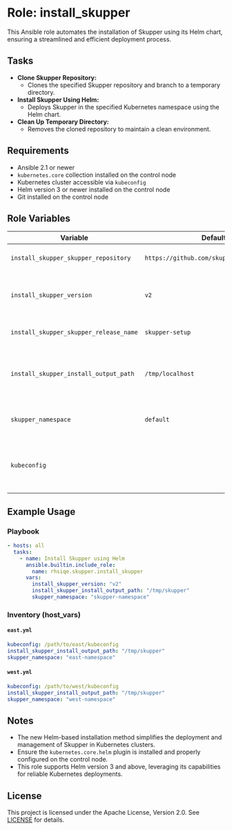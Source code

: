 # Role: install_skupper

This Ansible role automates the installation of Skupper using its Helm chart, ensuring a streamlined and efficient deployment process.

## Tasks

- **Clone Skupper Repository:**
  - Clones the specified Skupper repository and branch to a temporary directory.
- **Install Skupper Using Helm:**
  - Deploys Skupper in the specified Kubernetes namespace using the Helm chart.
- **Clean Up Temporary Directory:**
  - Removes the cloned repository to maintain a clean environment.

## Requirements

- Ansible 2.1 or newer
- `kubernetes.core` collection installed on the control node
- Kubernetes cluster accessible via `kubeconfig`
- Helm version 3 or newer installed on the control node
- Git installed on the control node

## Role Variables

| Variable                               | Default Value                             | Description                                                                 |
|----------------------------------------|-------------------------------------------|-----------------------------------------------------------------------------|
| `install_skupper_skupper_repository`  | `https://github.com/skupperproject/skupper.git` | URL of the Skupper repository.                                             |
| `install_skupper_version`      | `v2`                                      | Branch of the Skupper repository to clone.                                  |
| `install_skupper_skupper_release_name`| `skupper-setup`                           | Release name for Skupper.                                                  |
| `install_skupper_install_output_path` | `/tmp/localhost`                          | Directory where the repository will be cloned temporarily.                 |
| `skupper_namespace`                   | `default`                                 | Kubernetes namespace for Skupper installation.                             |
| `kubeconfig`                          |                                           | Path to the kubeconfig file for cluster access. **Mandatory.**             |

## Example Usage

### Playbook

```yaml
- hosts: all
  tasks:
    - name: Install Skupper using Helm
      ansible.builtin.include_role:
        name: rhsiqe.skupper.install_skupper
      vars:
        install_skupper_version: "v2"
        install_skupper_install_output_path: "/tmp/skupper"
        skupper_namespace: "skupper-namespace"
```

### Inventory (host_vars)

#### `east.yml`

```yaml
kubeconfig: /path/to/east/kubeconfig
install_skupper_install_output_path: "/tmp/skupper"
skupper_namespace: "east-namespace"
```

#### `west.yml`

```yaml
kubeconfig: /path/to/west/kubeconfig
install_skupper_install_output_path: "/tmp/skupper"
skupper_namespace: "west-namespace"
```

## Notes

- The new Helm-based installation method simplifies the deployment and management of Skupper in Kubernetes clusters.
- Ensure the `kubernetes.core.helm` plugin is installed and properly configured on the control node.
- This role supports Helm version 3 and above, leveraging its capabilities for reliable Kubernetes deployments.

## License

This project is licensed under the Apache License, Version 2.0. See [LICENSE](https://www.apache.org/licenses/LICENSE-2.0) for details.



